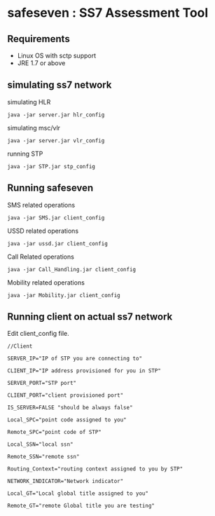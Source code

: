 # safeseven : SS7 Assessment Tool


## Requirements

* Linux OS with sctp support
* JRE 1.7 or above


## simulating ss7 network 

simulating HLR
	
	java -jar server.jar hlr_config
	
simulating msc/vlr
	
	java -jar server.jar vlr_config
	
running STP 
	
	java -jar STP.jar stp_config
	


## Running safeseven

SMS related operations
	
	java -jar SMS.jar client_config
	
USSD related operations
	
	java -jar ussd.jar client_config
	
Call Related operations
	
	java -jar Call_Handling.jar client_config
	
Mobility related operations
	
	java -jar Mobility.jar client_config
	

## Running client on actual ss7 network

Edit client_config file.

```
//Client 

SERVER_IP="IP of STP you are connecting to"

CLIENT_IP="IP address provisioned for you in STP"

SERVER_PORT="STP port"

CLIENT_PORT="client provisioned port"

IS_SERVER=FALSE "should be always false"

Local_SPC="point code assigned to you"

Remote_SPC="point code of STP"

Local_SSN="local ssn"

Remote_SSN="remote ssn"

Routing_Context="routing context assigned to you by STP"

NETWORK_INDICATOR="Network indicator"

Local_GT="Local global title assigned to you"

Remote_GT="remote Global title you are testing"

```	
